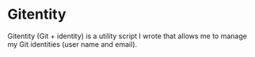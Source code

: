 # Gitentity
Gitentity (Git + identity) is a utility script I wrote that allows me to manage my Git identities (user name and email).
